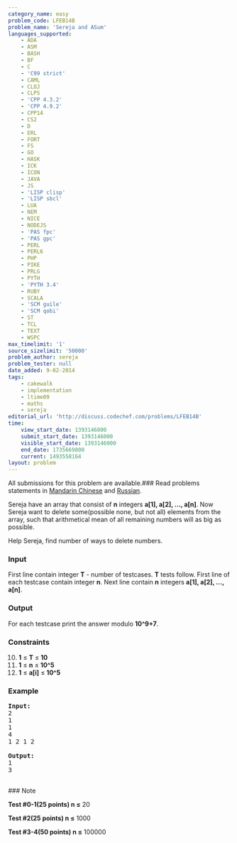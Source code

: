 ```yaml
---
category_name: easy
problem_code: LFEB14B
problem_name: 'Sereja and ASum'
languages_supported:
    - ADA
    - ASM
    - BASH
    - BF
    - C
    - 'C99 strict'
    - CAML
    - CLOJ
    - CLPS
    - 'CPP 4.3.2'
    - 'CPP 4.9.2'
    - CPP14
    - CS2
    - D
    - ERL
    - FORT
    - FS
    - GO
    - HASK
    - ICK
    - ICON
    - JAVA
    - JS
    - 'LISP clisp'
    - 'LISP sbcl'
    - LUA
    - NEM
    - NICE
    - NODEJS
    - 'PAS fpc'
    - 'PAS gpc'
    - PERL
    - PERL6
    - PHP
    - PIKE
    - PRLG
    - PYTH
    - 'PYTH 3.4'
    - RUBY
    - SCALA
    - 'SCM guile'
    - 'SCM qobi'
    - ST
    - TCL
    - TEXT
    - WSPC
max_timelimit: '1'
source_sizelimit: '50000'
problem_author: sereja
problem_tester: null
date_added: 9-02-2014
tags:
    - cakewalk
    - implementation
    - ltime09
    - maths
    - sereja
editorial_url: 'http://discuss.codechef.com/problems/LFEB14B'
time:
    view_start_date: 1393146000
    submit_start_date: 1393146000
    visible_start_date: 1393146000
    end_date: 1735669800
    current: 1493558164
layout: problem
---
```

All submissions for this problem are available.###  Read problems statements in [Mandarin Chinese](http://www.codechef.com/download/translated/LTIME09/mandarin/LFEB14B.pdf) and [Russian](http://www.codechef.com/download/translated/LTIME09/russian/LFEB14B.pdf).

Sereja have an array that consist of **n** integers **a\[1\], a\[2\], ..., a\[n\]**. Now Sereja want to delete some(possible none, but not all) elements from the array, such that arithmetical mean of all remaining numbers will as big as possible.

Help Sereja, find number of ways to delete numbers.

### Input

First line contain integer **T** - number of testcases. **T** tests follow. First line of each testcase contain integer **n**. Next line contain **n** integers **a\[1\], a\[2\], ..., a\[n\]**.

### Output

For each testcase print the answer modulo **10^9+7**.

### Constraints

10. **1** ≤ **T** ≤ **10**
11. **1** ≤ **n** ≤ **10^5**
12. **1** ≤ **a\[i\]** ≤ **10^5**
### Example

<pre><b>Input:</b>
2
1
1
4
1 2 1 2

<b>Output:</b>
1
3

</pre>### Note

**Test #0-1(25 points) n ≤** 20

**Test #2(25 points) n ≤** 1000

**Test #3-4(50 points) n ≤** 100000

